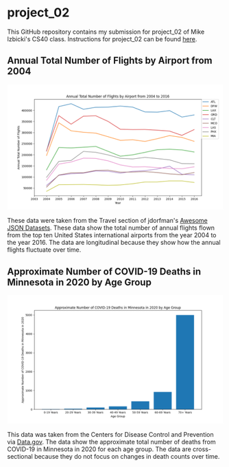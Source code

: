 # project_02

This GitHub repository contains my submission for project_02 of Mike Izbicki's CS40 class. Instructions for project_02 can be found [here](https://github.com/mikeizbicki/cmc-csci040/tree/2022fall/project_02).

## Annual Total Number of Flights by Airport from 2004
![Annual Total Number of Flights by Airport since 2004](Figure_1.png)

These data were taken from the Travel section of jdorfman's [Awesome JSON Datasets](https://github.com/jdorfman/awesome-json-datasets). These data show the total number of annual flights flown from the top ten United States international airports from the year 2004 to the year 2016. The data are longitudinal because they show how the annual flights fluctuate over time.

## Approximate Number of COVID-19 Deaths in Minnesota in 2020 by Age Group
![Approximate Number of COVID-19 Deaths in Minnesota in 2020 by Age Group](Figure_2.png)

This data was taken from the Centers for Disease Control and Prevention via [Data.gov](https://catalog.data.gov/dataset/ah-provisional-covid-19-deaths-by-county-and-age-for-2020-5aa74). The data show the approximate total number of deaths from COVID-19 in Minnesota in 2020 for each age group. The data are cross-sectional because they do not focus on changes in death counts over time.


